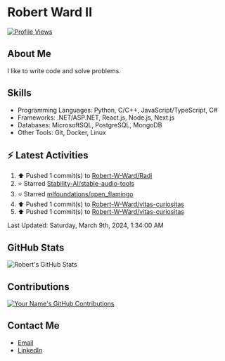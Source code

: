 
# Robert Ward II

[![Profile Views](https://komarev.com/ghpvc/?username=Robert-W-Ward)](https://github.com/Robert-W-Ward)

## About Me
I like to write code and solve problems.

## Skills
- Programming Languages: Python, C/C++, JavaScript/TypeScript, C#
- Frameworks: .NET/ASP.NET, React.js, Node.js, Next.js
- Databases: MicrosoftSQL, PostgreSQL, MongoDB
- Other Tools: Git, Docker, Linux

## :zap: Latest Activities
<!--RECENT_ACTIVITY:start-->
1. ⬆️ Pushed 1 commit(s) to [Robert-W-Ward/Radi](https://github.com/Robert-W-Ward/Radi)
2. ⭐ Starred [Stability-AI/stable-audio-tools](https://github.com/Stability-AI/stable-audio-tools)
3. ⭐ Starred [mlfoundations/open_flamingo](https://github.com/mlfoundations/open_flamingo)
4. ⬆️ Pushed 1 commit(s) to [Robert-W-Ward/vitas-curiositas](https://github.com/Robert-W-Ward/vitas-curiositas)
5. ⬆️ Pushed 1 commit(s) to [Robert-W-Ward/vitas-curiositas](https://github.com/Robert-W-Ward/vitas-curiositas)
<!--RECENT_ACTIVITY:end-->

<!--RECENT_ACTIVITY:last_update-->
Last Updated: Saturday, March 9th, 2024, 1:34:00 AM
<!--RECENT_ACTIVITY:last_update_end-->

<!--END_SECTIN:activity-->
## GitHub Stats
![Robert's GitHub Stats](https://github-readme-stats.vercel.app/api?username=Robert-W-Ward&show_icons=true&theme=radical)

## Contributions
[![Your Name's GitHub Contributions](https://github-readme-streak-stats.herokuapp.com/?user=Robert-W-Ward&theme=radical)](https://github.com/your-username)

## Contact Me
- [Email](mailto:robertwesleyward2019@gmail.com)
- [LinkedIn](https://linkedin.com/in/https://www.linkedin.com/in/robert-ward-ii/)
